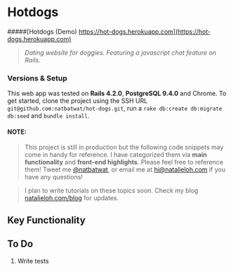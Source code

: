 # Hotdogs
#####[Hotdogs (Demo) https://hot-dogs.herokuapp.com](https://hot-dogs.herokuapp.com)
> *Dating website for doggies. Featuring a javascript chat feature on Rails.*

### Versions & Setup
This web app was tested on **Rails 4.2.0**, **PostgreSQL 9.4.0** and Chrome. 
To get started, clone the project using the SSH URL `git@github.com:natbatwat/hot-dogs.git`, run a `rake db:create db:migrate db:seed` and `bundle install`. 

#### NOTE:

> This project is still in production but the following code snippets may come in handy for reference. I have categorized them via **main functionality** and **front-end highlights**. Please feel free to reference them! Tweet me [@natbatwat](http://www.twitter.com/natbatwat), or email me at  <a href="mailto:hi@natalieloh.com">hi@natalieloh.com</a> if you have any questions! 

> I plan to write tutorials on these topics soon. Check my blog [natalieloh.com/blog](http://natalieloh.com/blog) for updates.


## Key Functionality

## To Do
1. Write tests